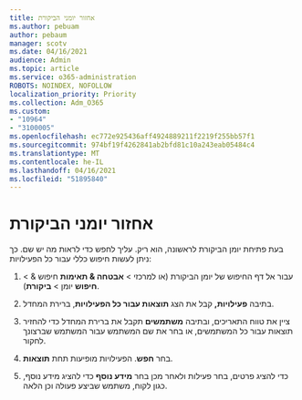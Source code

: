 ```yaml
---
title: אחזור יומני הביקורת
ms.author: pebuam
author: pebaum
manager: scotv
ms.date: 04/16/2021
audience: Admin
ms.topic: article
ms.service: o365-administration
ROBOTS: NOINDEX, NOFOLLOW
localization_priority: Priority
ms.collection: Adm_O365
ms.custom:
- "10964"
- "3100005"
ms.openlocfilehash: ec772e925436aff4924889211f2219f255bb57f1
ms.sourcegitcommit: 974bf19f4262841ab2bfd81c10a243eab05484c4
ms.translationtype: MT
ms.contentlocale: he-IL
ms.lasthandoff: 04/16/2021
ms.locfileid: "51895840"
---
```

# <a name="retrieve-the-audit-logs"></a>אחזור יומני הביקורת

בעת פתיחת יומן הביקורת לראשונה, הוא ריק. עליך לחפש כדי לראות מה יש שם. כך ניתן לעשות חיפוש כללי עבור כל הפעילויות:

1. עבור אל דף החיפוש של יומן הביקורת (או למרכזי > **אבטחה & תאימות** חיפוש &  >  **חיפוש** יומן  >  **ביקורת**).

1. בתיבה **פעילויות,** קבל את הצג **תוצאות עבור כל הפעילויות**, ברירת המחדל.

1. ציין את טווח התאריכים, ובתיבה **משתמשים** תקבל את ברירת המחדל כדי להחזיר תוצאות עבור כל המשתמשים, או בחר את שם המשתמש עבור המשתמש שברצונך לחקור.

1. בחר **חפש**. הפעילויות מופיעות תחת **תוצאות**.

1. כדי להציג פרטים, בחר פעילות ולאחר מכן בחר **מידע נוסף** כדי להציג מידע נוסף, כגון לקוח, משתמש שביצע פעולה וכן הלאה.
